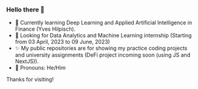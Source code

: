 ### Hello there 👋

- 📖 Currently learning Deep Learning and Applied Artificial Intelligence in Finance (Yves Hilpisch).
- 👯 Looking for Data Analytics and Machine Learning internship (Starting from 03 April, 2023 to 09 June, 2023)
- ✨ My public repositories are for showing my practice coding projects and university assignments (DeFi project incoming soon (using JS and NextJS)).
- 🤵 Pronouns: He/Him
 

Thanks for visiting!

<!--
**AlienX77-cmd/AlienX77-cmd** is a ✨ _special_ ✨ repository because its `README.md` (this file) appears on your GitHub profile.

Here are some ideas to get you started:

- 🔭 I’m currently working on ...
- 🌱 I’m currently learning ...
- 👯 I’m looking to collaborate on ...
- 🤔 I’m looking for help with ...
- 💬 Ask me about ...
- 📫 How to reach me: ...
- 😄 Pronouns: ...
- ⚡ Fun fact: ...
-->
